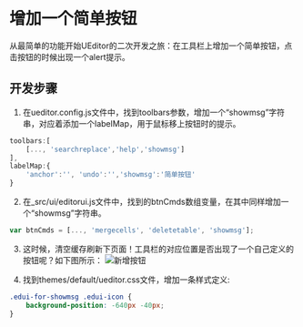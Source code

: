 # 增加一个简单按钮
从最简单的功能开始UEditor的二次开发之旅：在工具栏上增加一个简单按钮，点击按钮的时候出现一个alert提示。

## 开发步骤
1. 在ueditor.config.js文件中，找到toolbars参数，增加一个“showmsg”字符串，对应着添加一个labelMap，用于鼠标移上按钮时的提示。

```javascript
toolbars:[
	[..., 'searchreplace','help','showmsg']
],
labelMap:{
	'anchor':'', 'undo':'','showmsg':'简单按钮'
}
```

2. 在_src/ui/editorui.js文件中，找到的btnCmds数组变量，在其中同样增加一个“showmsg”字符串。
```javascript
var btnCmds = [..., 'mergecells', 'deletetable', 'showmsg'];
```

3. 这时候，清空缓存刷新下页面！工具栏的对应位置是否出现了一个自己定义的按钮呢？如下图所示：
![新增按钮](http://www.ueditorbbs.com/data/attachment/forum/201304/24/110436m5k2bkayokzp7goy.png)

4. 找到themes/default/ueditor.css文件，增加一条样式定义:
```css
.edui-for-showmsg .edui-icon {
    background-position: -640px -40px;
}
```